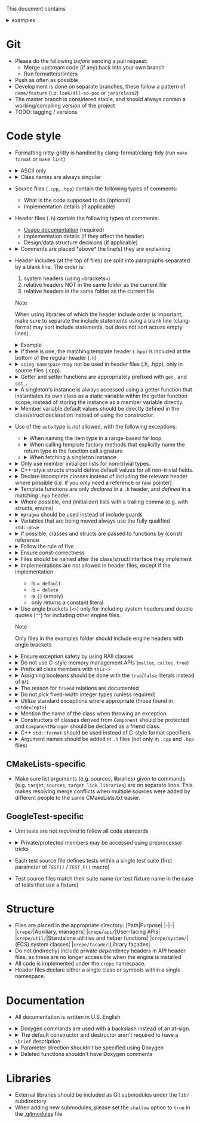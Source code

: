 This document contains
<details><summary>
examples
</summary>
that you can click on to open them.
</details>

# Git

- Please do the following *before* sending a pull request:
  - Merge upstream code (if any) back into your own branch
  - Run formatters/linters
- Push as often as possible
- Development is done on separate branches, these follow a pattern of
  `name/feature` (i.e. `loek/dll-so-poc` or `jaro/class2`)
- The master branch is considered stable, and should always contain a
  working/compiling version of the project
- TODO: tagging / versions

# Code style

- Formatting nitty-gritty is handled by clang-format/clang-tidy (run `make
  format` or `make lint`)
- <details><summary>
  ASCII only
  </summary><table><tr><th>Good</th><th>Bad</th></tr><tr><td>

  ```cpp
  // crepe startup message
  std::string message = "Hello, world!";
  ```
  </td><td>

  ```cpp
  // crêpe startup message
  std::string message = "こんにちは世界";
  ```
  </td></tr></table></details>
- <details><summary>
  Class names are always singular
  </summary><table><tr><th>Good</th><th>Bad</th></tr><tr><td>

  ```cpp
  class Foo {};
  ```
  </td><td>

  ```cpp
  class Cars {};
  ```
  </td></tr></table></details>
- Source files (`.cpp`, `.hpp`) contain the following types of comments:
  - What is the code supposed to do (optional)
  - Implementation details (if applicable)
- Header files (`.h`) contain the following types of comments:
  - [Usage documentation](#documentation) (required)
  - Implementation details (if they affect the header)
  - Design/data structure decisions (if applicable)
- <details><summary>
  Comments are placed *above* the line(s) they are explaining
  </summary><table><tr><th>Good</th><th>Bad</th></tr><tr><td>

  ```cpp
  int add(int a, int b) {
    // add numbers
    int out = a + b;
    return out;
  }
  ```
  </td><td>

  ```cpp
  int add(int a, int b) {
    int out = a + b; // add numbers
    return out;
  }
  ```
  </td></tr></table></details>
- Header includes (at the top of files) are split into paragraphs separated by
  a blank line. The order is:
  1. system headers (using `<`brackets`>`)
  2. relative headers NOT in the same folder as the current file
  3. relative headers in the same folder as the current file

  > [!NOTE]
  > When using libraries of which the header include order is important, make
  > sure to separate the include statements using a blank line (clang-format
  > may sort include statements, but does not sort across empty lines).

  <details><summary>Example</summary>
  <table><tr><th>Good</th><th>Bad</th></tr><tr><td>

  ```cpp
  #include <SDL2/SDL.h>
  #include <iostream>

  #include "api/Sprite.h"
  #include "util/log.h"

  #include "SDLContext.h"
  ```
  </td><td>

  ```cpp
  #include <SDL2/SDL.h>
  #include "SDLContext.h"
  #include "util/log.h"
  #include <iostream>
  #include "api/Sprite.h"
  ```
  </td></tr></table></details>
- <details><summary>
  If there is one, the matching template header (<code>.hpp</code>) is included
  at the bottom of the regular header (<code>.h</code>)
  </summary><table><tr><th>Good</th><th>Bad</th></tr><tr><td>

  Foo.h:
  ```cpp
  #pragma once

  template <typename T>
  void foo();

  #include "Foo.hpp"
  ```

  Foo.hpp:
  ```cpp
  #pragma once
  #include "Foo.h"

  template <typename T>
  void foo() {
    // ...
  }
  ```
  </td><td>

  Foo.h:
  ```cpp
  #pragma once

  template <typename T>
  void foo();
  ```

  Foo.hpp:
  ```cpp
  #pragma once
  #include "Foo.h"

  template <typename T>
  void foo() {
    // ...
  }
  ```
  </td></tr></table></details>
- <details><summary>
  <code>using namespace</code> may not be used in header files (.h, .hpp), only
  in source files (.cpp).
  </summary><table><tr><th>Good</th><th>Bad</th></tr><tr><td>

  example.h:
  ```cpp
  namespace crepe {
  void foo();
  }
  ```
  
  example.cpp:
  ```cpp
  #include "example.h"
  using namespace crepe;
  void foo() {}
  ```
  </td><td>

  example.h:
  ```cpp
  namespace crepe {
  template <typename T>
  T foo();
  }
  ```
  
  example.hpp:
  ```cpp
  #include "example.h"
  using namespace crepe;
  template <typename T>
  T foo();
  ```
  </td></tr></table></details>

- <details><summary>
  Getter and setter functions are appropriately prefixed with <code>get_</code>
  and <code>set_</code>.
  </summary><table><tr><th>Good</th><th>Bad</th></tr><tr><td>

  ```cpp
  class Foo {
  public:
    int get_speed() const;
    void set_speed(int speed);
  private:
    int speed;
  };
  
  ```
  </td><td>

  ```cpp
  class Foo {
  public:
    int speed() const;
    void set_speed(int speed);
  private:
    int speed;
  };
  ```
  </td></tr></table></details>
- <details><summary>
  A singleton's instance is always accessed using a getter function that
  instantiates its own class as a static variable within the getter function
  scope, instead of storing the instance as a member variable directly.
  </summary><table><tr><th>Good</th><th>Bad</th></tr><tr><td>

  ```cpp
  class Foo {
    Foo & get_instance() {
      static Foo instance;
      return instance;
    }
  };
  ```
  </td><td>

  ```cpp
  Foo Foo::instance {};

  class Foo {
    static Foo instance;
    Foo & get_instance() { return Foo::instance; }
  };

  ```
  </td></tr></table></details>
- <details><summary>
  Member variable default values should be directly defined in the class/struct
  declaration instead of using the constructor.
  </summary><table><tr><th>Good</th><th>Bad</th></tr><tr><td>

  ```cpp
  class Foo {
    int speed = 0;
  };
  
  ```
  </td><td>

  ```cpp
  class Foo {
    Foo() : speed(0) {}
    int speed;
  };
  ```
  </td></tr></table></details>
- Use of the `auto` type is *not* allowed, with the following exceptions:
  - <details><summary>
    When naming the item type in a range-based for loop
    </summary>

    ```cpp
    for (auto & item : foo()) {
      // ...
    }
    ```
    </details>
  - <details><summary>
    When calling template factory methods that explicitly name the return type
    in the function call signature
    </summary>

    ```cpp
    auto ptr = make_unique<Foo>();
    ```
    </details>
  - <details><summary>
    When fetching a singleton instance
    </summary>

    ```cpp
    auto & mgr = crepe::api::Config::get_instance();
    ```
    </details>

- <details><summary>
  Only use member initializer lists for non-trivial types.
  </summary><table><tr><th>Good</th><th>Bad</th></tr><tr><td>

  ```cpp
  class Foo {
  public:
    Foo() : bar("baz") {}
  private:
    std::string bar;
  };
  
  ```
  </td><td>

  ```cpp
  class Foo {
  public:
    Foo() : bar(0) {}
  private:
    int bar;
  };
  ```
  </td></tr></table></details>
- <details><summary>
  C++-style structs should define default values for all non-trivial fields.
  </summary><table><tr><th>Good</th><th>Bad</th></tr><tr><td>

  ```cpp
  struct Foo {
    int bar = 0;
    std::string baz;
  };
  ```
  </td><td>

  ```cpp
  struct Foo {
    int bar;
    std::string baz;
  };
  ```
  </td></tr></table></details>
- <details><summary>
  Declare incomplete classes instead of including the relevant header where
  possible (i.e. if you only need a reference or raw pointer).
  </summary><table><tr><th>Good</th><th>Bad</th></tr><tr><td>

  ```cpp
  class Bar;
  class Foo {
    Bar & bar;
  };
  
  ```
  </td><td>

  ```cpp
  #include "Bar.h"
  class Foo {
    Bar & bar;
  };
  ```
  </td></tr></table></details>
- <details><summary>
  Template functions are only <i>declared</i> in a <code>.h</code> header, and
  <i>defined</i> in a matching <code>.hpp</code> header.
  </summary><table><tr><th>Good</th><th>Bad</th></tr><tr><td>

  add.h:
  ```cpp
  template <typename T>
  T add(T a, T b);

  #include "add.hpp"
  ```
  
  add.hpp:
  ```cpp
  #include "add.h"

  template <typename T>
  T add(T a, T b) {
    return a + b;
  }
  ```
  </td><td>

  add.h:
  ```cpp
  template <typename T>
  T add(T a, T b) {
    return a + b;
  }
  ```
  </td></tr></table></details>
- <details><summary>
  Where possible, end (initializer) lists with a trailing comma (e.g. with
  structs, enums)
  </summary><table><tr><th>Good</th><th>Bad</th></tr><tr><td>

  ```cpp
  enum Color {
    Red,
    Green,
    Blue,
  };
  
  ```
  </td><td>

  ```cpp
  enum Color {
    Red,
    Green,
    Blue
  };
  ```
  </td></tr></table></details>
- <details><summary>
  <code>#pragma</code> should be used instead of include guards
  </summary><table><tr><th>Good</th><th>Bad</th></tr><tr><td>

  ```cpp
  #pragma once

  // ...
  ```
  </td><td>

  ```cpp
  #ifndef __INCLUDED_H
  #define __INCLUDED_H

  // ...

  #endif
  ```
  </td></tr></table></details>
- <details><summary>
  Variables that are being moved always use the fully qualified
  <code>std::move</code>
  </summary><table><tr><th>Good</th><th>Bad</th></tr><tr><td>

  ```cpp
  using namespace std;
  string foo = "bar";
  ref_fn(std::move(foo));
  ```
  </td><td>

  ```cpp
  using namespace std;
  string foo = "bar";
  ref_fn(move(foo));
  ```
  </td></tr></table></details>
- <details><summary>
  If possible, classes and structs are passed to functions by (const) reference
  </summary><table><tr><th>Good</th><th>Bad</th></tr><tr><td>

  ```cpp
  void foo(const Point & p);
  ```
  </td><td>

  ```cpp
  void foo(Point & p);
  void bar(Point p);
  ```
  </td></tr></table></details>
- <details><summary>
  Follow the rule of five
  </summary><table><tr><th>Good</th><th>Bad</th></tr><tr><td>

  ```cpp
  class Foo {
  public:
    Foo();
    ~Foo();
    Foo(Foo &&) noexcept;
    Foo & operator = (const Foo &);
    Foo & operator = (Foo &&) noexcept;
  };
  ```
  </td><td>

  ```cpp
  class Foo {
  public:
    Foo();
    ~Foo();
  };
  ```
  </td></tr></table></details>
- <details><summary>
  Ensure const-correctness
  </summary><table><tr><th>Good</th><th>Bad</th></tr><tr><td>

  ```cpp
  class Foo {
  public:
    int get_value() const;
    void set_value(int new_value);
    const std::string & get_name() const;
    void set_name(const std::string & new_name);
  private:
    int value;
    std::string name;
  };
  ```
  </td><td>

  ```cpp
  class Foo {
  public:
    int get_value();
    void set_value(int new_value);
    std::string get_name();
    void set_name(std::string new_name);
  private:
    int value;
    std::string name;
  };
  ```
  </td></tr></table></details>
- <details><summary>
  Files should be named after the class/struct/interface they implement
  </summary><table><tr><th>Good</th><th>Bad</th></tr><tr><td>

  ```cpp
  MyClass.h
  MyClass.cpp
  MyClass.hpp
  ```
  </td><td>

  ```cpp
  my_class.h
  myClass.cpp
  my-class.hpp
  ```
  </td></tr></table></details>
- <details><summary>
  Implementations are not allowed in header files, except if the implementation

  - is `= default`
  - is `= delete`
  - is `{}` (empty)
  - only returns a constant literal
  </summary><table><tr><th>Good</th><th>Bad</th></tr><tr><td>

  ```cpp
  class Foo {
  public:
    int get_value() const { return 42; }
  };
  ```
  </td><td>

  ```cpp
  class Foo {
  public:
    int calculate_value() const {
      int result = 0;
      // complex calculation
      return result;
    }
  };
  ```
  </td></tr></table></details>
- <details><summary>
  Use angle brackets (<code><></code>) only for including system headers and
  double quotes (<code>""</code>) for including other engine files.

  > [!NOTE]
  > Only files in the examples folder should include engine headers with angle
  > brackets
  </summary><table><tr><th>Good</th><th>Bad</th></tr><tr><td>

  ```cpp
  #include <iostream>

  #include "facade/Sound.h"
  ```
  </td><td>

  ```cpp
  #include <iostream>
  #include <crepe/facade/Sound.h>
  ```
  </td></tr></table></details>
- <details><summary>
  Ensure exception safety by using RAII classes
  </summary><table><tr><th>Good</th><th>Bad</th></tr><tr><td>

  ```cpp
  auto foo = std::make_unique<Foo>();
  ```
  </td><td>

  ```cpp
  Foo* foo = new Foo();
  // ...
  delete foo;
  ```
  </td></tr></table></details>
- <details><summary>
  Do not use C-style memory management APIs (<code>malloc</code>,
  <code>calloc</code>, <code>free</code>)
  </summary><table><tr><th>Good</th><th>Bad</th></tr><tr><td>

  ```cpp
  Foo * foo = new Foo();
  delete foo;
  ```
  </td><td>

  ```cpp
  Foo * foo = (Foo *) malloc(sizeof(Foo));
  free(foo);
  ```
  </td></tr></table></details>
- <details><summary>
  Prefix all class members with <code>this-></code>
  </summary><table><tr><th>Good</th><th>Bad</th></tr><tr><td>

  ```cpp
  void Foo::set_value(int value) {
    this->value = value;
  }
  ```
  </td><td>

  ```cpp
  void Foo::set_value(int new_value) {
    value = new_value;
  }
  ```
  </td></tr></table></details>
- <details><summary>
  Assigning booleans should be done with the
  <code>true</code>/<code>false</code> literals instead of
  <code>0</code>/<code>1</code>
  </summary><table><tr><th>Good</th><th>Bad</th></tr><tr><td>

  ```cpp
  bool foo = true;
  bool bar = false;
  ```
  </td><td>

  ```cpp
  bool foo = 1;
  bool bar = 0;
  ```
  </td></tr></table></details>
- <details><summary>
  The reason for <code>friend</code> relations are documented
  </summary><table><tr><th>Good</th><th>Bad</th></tr><tr><td>

  ```cpp
  //! ComponentManager calls the private constructor of this class
  friend class ComponentManager;
  ```
  </td><td>

  ```cpp
  friend class ComponentManager;
  ```
  </td></tr></table></details>
- <details><summary>
  Do not <i>pick</i> fixed-width integer types (unless required)
  </summary><table><tr><th>Good</th><th>Bad</th></tr><tr><td>

  ```cpp
  unsigned long long foo();
  ```
  </td><td>

  ```cpp
  uint64_t foo();
  ```
  </td></tr></table></details>
- <details><summary>
  Utilize standard exceptions where appropriate (those found in <code>&lt;stdexcept&gt;</code>)
  </summary><table><tr><th>Good</th><th>Bad</th></tr><tr><td>

  ```cpp
  #include <stdexcept>

  // ...

  if (foo == nullptr) {
    throw std::runtime_error("What is wrong");
  }
  ```
  </td><td>

  ```cpp
  if (foo == nullptr) {
    std::cout << "What is wrong" << std::endl;
    exit(1);
  }
  ```
  </td></tr></table></details>
- <details><summary>
  Mention the name of the class when throwing an exception
  </summary><table><tr><th>Good</th><th>Bad</th></tr><tr><td>

  ```cpp
  Foo::bar() {
    if (...)
      throw std::runtime_error("Foo: big error!");
  }
  ```
  </td><td>

  ```cpp
  Foo::bar() {
    if (...)
      throw std::runtime_error("big error!");
  }
  ```
  </td></tr></table></details>
- <details><summary>
  Constructors of classes derived from <code>Component</code> should be
  protected and <code>ComponentManager</code> should be declared as a friend
  class.
  </summary><table><tr><th>Good</th><th>Bad</th></tr><tr><td>

  ```cpp
  class MyComponent : public Component {
  protected:
    MyComponent(...);
    //! Only ComponentManager is allowed to create components
    friend class ComponentManager;
  };
  ```
  </td><td>

  ```cpp
  class MyComponent : public Component {
  public:
    MyComponent(...);
  };
  ```
  </td></tr></table></details>
- <details><summary>
  C++ <code>std::format</code> should be used instead of C-style format specifiers
  </summary><table><tr><th>Good</th><th>Bad</th></tr><tr><td>

  ```cpp
  std::string message = std::format("Hello, {}", name);

  dbg_logf("Here too: {}", 3);

  throw std::runtime_error(std::format("Or here: {}", 5));
  ```
  </td><td>

  ```cpp
  char message[50];
  sprintf(message, "Hello, %s", name);
  ```
  </td></tr></table></details>
- <details><summary>
  Argument names should be added in <code>.h</code> files (not only in
  <code>.cpp</code> and <code>.hpp</code> files)
  </summary><table><tr><th>Good</th><th>Bad</th></tr><tr><td>

  Foo.h:
  ```cpp
  void foo(int bar);
  ```

  Foo.cpp:
  ```cpp
  void foo(int bar) {
    // ...
  }
  ```
  </td><td>

  Foo.h:
  ```cpp
  void foo(int);
  ```

  Foo.cpp:
  ```cpp
  void foo(int bar) {
    // ...
  }
  ```
  </td></tr></table></details>

## CMakeLists-specific

- Make sure list arguments (e.g. sources, libraries) given to commands (e.g.
  `target_sources`, `target_link_libraries`) are on separate lines. This makes
  resolving merge conflicts when multiple sources were added by different
  people to the same CMakeLists.txt easier.

## GoogleTest-specific

- Unit tests are not *required* to follow all code standards
- <details><summary>
  Private/protected members may be accessed using preprocessor tricks
  </summary>

  ```cpp
  // include unrelated headers before

  #define private public
  #define protected public

  // headers included after *will* be affected
  ```
  </details>
- Each test source file defines tests within a single test suite (first
  parameter of `TEST()` / `TEST_F()` macro)
- Test source files match their suite name (or test fixture name in the case of
  tests that use a fixture)

# Structure

- Files are placed in the appropriate directory:
  |Path|Purpose|
  |-|-|
  |`crepe/`|Auxiliary, managers|
  |`crepe/api/`|User-facing APIs|
  |`crepe/util/`|Standalone utilities and helper functions|
  |`crepe/system/`|(ECS) system classes|
  |`crepe/facade/`|Library façades|
- Do not (indirectly) include private *dependency* headers in API header files,
  as these are no longer accessible when the engine is installed
- All code is implemented under the `crepe` namespace.
- Header files declare either a single class or symbols within a single
  namespace.

# Documentation

- All documentation is written in U.S. English
- <details><summary>
  Doxygen commands are used with a backslash instead of an at-sign.
  </summary><table><tr><th>Good</th><th>Bad</th></tr><tr><td>

  ```cpp
  /**
   * \brief do something
   *
   * \param bar  Magic number
   */
  void foo(int bar);
  ```
  </td><td>

  ```cpp
  /**
   * @brief do something
   *
   * @param bar  Magic number
   */
  void foo();
  ```
  </td></tr></table></details>
- <details><summary>
  The default constructor and destructor aren't required to have a
  <code>\brief</code> description
  </summary><table><tr><th>Good</th><th>Bad</th></tr><tr><td>

  ```cpp
  Foo();
  virtual ~Foo();
  ```
  </td><td>

  ```cpp
  //! Create instance of Foo
  Foo();
  //! Destroy instance of Foo
  virtual ~Foo();
  ```
  </td></tr></table></details>
- <details><summary>
  Parameter direction shouldn't be specified using Doxygen
  </summary><table><tr><th>Good</th><th>Bad</th></tr><tr><td>

  ```cpp
  /**
   * \param bar  Reference to Bar
   */
  void foo(const Bar & bar);
  ```
  </td><td>

  ```cpp
  /**
   * \param[in] bar  Reference to Bar
   */
  void foo(const Bar & bar);
  ```
  </td></tr></table></details>
- <details><summary>
  Deleted functions shouldn't have Doxygen comments
  </summary><table><tr><th>Good</th><th>Bad</th></tr><tr><td>

  ```cpp
  // singleton
  Foo(const Foo &) = delete;
  Foo(Foo &&) = delete;
  Foo & operator=(const Foo &) = delete;
  Foo & operator=(Foo &&) = delete;
  ```
  </td><td>

  ```cpp
  //! Deleted copy constructor
  Foo(const Foo &) = delete;
  //! Deleted move constructor
  Foo(Foo &&) = delete;
  //! Deleted copy assignment operator
  Foo & operator=(const Foo &) = delete;
  //! Deleted move assignment operator
  Foo & operator=(Foo &&) = delete;
  ```
  </td></tr></table></details>

# Libraries

- External libraries should be included as Git submodules under the `lib/`
  subdirectory
- When adding new submodules, please set the `shallow` option to `true` in the
  [.gitmodules](./.gitmodules) file

